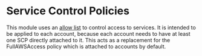 # Service Control Policies

This module uses an [allow list](https://docs.aws.amazon.com/organizations/latest/userguide/SCP_strategies.html#orgs_policies_allowlist)
to control access to services.
It is intended to be applied to each account, because each account needs to have at least one SCP directly attached to it.
This acts as a replacement for the FullAWSAccess policy which is attached to accounts by default.

